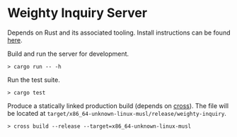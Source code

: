 # Weighty Inquiry Server

Depends on Rust and its associated tooling. Install instructions can be found [here](https://www.rust-lang.org/tools/install).

Build and run the server for development.

    > cargo run -- -h

Run the test suite.

    > cargo test

Produce a statically linked production build (depends on [cross](https://github.com/rust-embedded/cross)). The file will be located at `target/x86_64-unknown-linux-musl/release/weighty-inquiry`.

    > cross build --release --target=x86_64-unknown-linux-musl
